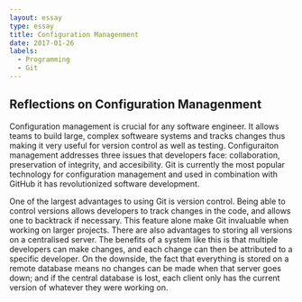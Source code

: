 ```yaml
---
layout: essay
type: essay
title: Configuration Managenment
date: 2017-01-26
labels:
  - Programming
  - Git
---
```


## Reflections on Configuration Managenment

Configuration management is crucial for any software engineer. It allows teams to build large, complex 
softweare systems and tracks changes thus making it very useful for version control as well as testing. 
Configuraiton management addresses three issues that developers face: collaboration, preservation of integrity,
and accesibility. Git is currently the most popular technology for configuration management and used in combination 
with GitHub it has revolutionized software development. 


One of the largest advantages to using Git is version control. Being able to control versions allows developers 
to track changes in the code, and allows one to backtrack if necessary. This feature alone make Git invaluable 
when working on larger projects. There are also advantages to storing all versions on a centralised server. 
The benefits of a system like this is that multiple developers can make changes, and each change can then be attributed to a 
specific developer. On the downside, the fact that everything is stored on a remote database means no changes can be made when 
that server goes down; and if the central database is lost, each client only has the current version of whatever they were working on.

